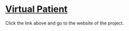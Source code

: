 # [Virtual Patient](https://vpatient.github.io)
Click the link above and go to the website of the project.
